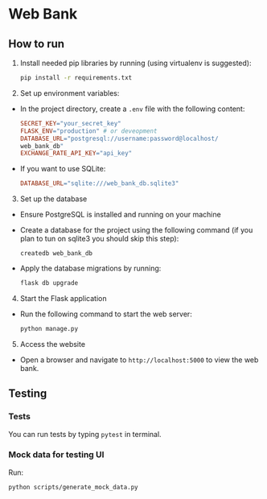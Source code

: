 # Web Bank
## How to run

1. Install needed pip libraries by running (using virtualenv is suggested):

    ```bash
    pip install -r requirements.txt
    ```

2. Set up environment variables:

- In the project directory, create a `.env` file with the following content:

    ```makefile
    SECRET_KEY="your_secret_key"
    FLASK_ENV="production" # or deveopment
    DATABASE_URL="postgresql://username:password@localhost/
    web_bank_db"
    EXCHANGE_RATE_API_KEY="api_key"

    ```

- If you want to use SQLite:

    ```makefile
    DATABASE_URL="sqlite:///web_bank_db.sqlite3"
    ```

3. Set up the database

- Ensure PostgreSQL is installed and running on your machine
- Create a database for the project using the following command (if you plan to tun on sqlite3 you should skip this step):

    ```
    createdb web_bank_db
    ```

- Apply the database migrations by running:
    ```bash
    flask db upgrade
    ```

4. Start the Flask application

- Run the following command to start the web server:

    ```bash
    python manage.py
    ```

5. Access the website

- Open a browser and navigate to `http://localhost:5000` to view the web bank.

## Testing

### Tests
You can run tests by typing `pytest` in terminal.

### Mock data for testing UI
Run:
```bash
python scripts/generate_mock_data.py
```